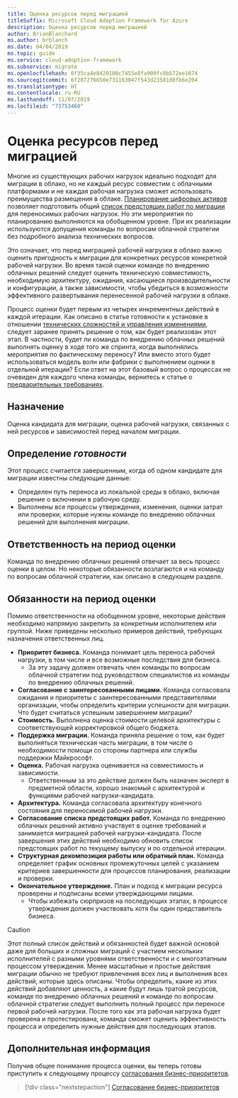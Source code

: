 ```yaml
---
title: Оценка ресурсов перед миграцией
titleSuffix: Microsoft Cloud Adoption Framework for Azure
description: Оценка ресурсов перед миграцией
author: BrianBlanchard
ms.author: brblanch
ms.date: 04/04/2019
ms.topic: guide
ms.service: cloud-adoption-framework
ms.subservice: migrate
ms.openlocfilehash: 6f35ca4e8420100c7455e8fa909fc8b572ee1074
ms.sourcegitcommit: 6f287276650e731163047f543d23581d8fb6e204
ms.translationtype: HT
ms.contentlocale: ru-RU
ms.lasthandoff: 11/07/2019
ms.locfileid: "73753460"
---
```

# <a name="assess-assets-prior-to-migration"></a>Оценка ресурсов перед миграцией

Многие из существующих рабочих нагрузок идеально подходят для миграции в облако, но не каждый ресурс совместим с облачными платформами и не каждая рабочая нагрузка сможет использовать преимущества размещения в облаке. [Планирование цифровых активов](../../../digital-estate/index.md) позволяет подготовить общий [список предстоящих работ по миграции](../prerequisites/technical-complexity.md#migration-backlog-aligning-business-priorities-and-timing) для переносимых рабочих нагрузок. Но эти мероприятия по планированию выполняются на обобщенном уровне. При их реализации используются допущения команды по вопросам облачной стратегии без подробного анализа технических вопросов.

Это означает, что перед миграцией рабочей нагрузки в облако важно оценить пригодность к миграции для конкретных ресурсов конкретной рабочей нагрузки. Во время такой оценки команде по внедрению облачных решений следует оценить техническую совместимость, необходимую архитектуру, ожидания, касающиеся производительности и конфигурации, а также зависимости, чтобы убедиться в возможности эффективного развертывания перенесенной рабочей нагрузки в облаке.

Процесс *оценки* будет первым из четырех инкрементных действий в каждой итерации. Как описано в статье готовности к установке в отношении [технических сложностей и управления изменениями](../prerequisites/technical-complexity.md), следует заранее принять решение о том, как будет реализован этот этап. В частности, будет ли команда по внедрению облачных решений выполнять оценку в ходе того же спринта, когда выполнялись мероприятия по фактическому переносу? Или вместо этого будет использоваться модель волн или фабрики с выполнением оценки в отдельной итерации? Если ответ на этот базовый вопрос о процессах не очевиден для каждого члена команды, вернитесь к статье о [предварительных требованиях](../prerequisites/index.md).

## <a name="objective"></a>Назначение

Оценка кандидата для миграции, оценка рабочей нагрузки, связанных с ней ресурсов и зависимостей перед началом миграции.

## <a name="definition-of-done"></a>Определение *готовности*

Этот процесс считается завершенным, когда об одном кандидате для миграции известны следующие данные:

- Определен путь переноса из локальной среды в облако, включая решение о включении в рабочую среду.
- Выполнены все процессы утверждения, изменения, оценки затрат или проверки, которые нужны команде по внедрению облачных решений для выполнения миграции.

## <a name="accountability-during-assessment"></a>Ответственность на период оценки

Команда по внедрению облачных решений отвечает за весь процесс оценки в целом. Но некоторые обязанности возлагаются и на команду по вопросам облачной стратегии, как описано в следующем разделе.

## <a name="responsibilities-during-assessment"></a>Обязанности на период оценки

Помимо ответственности на обобщенном уровне, некоторые действия необходимо напрямую закрепить за конкретным исполнителем или группой. Ниже приведены несколько примеров действий, требующих назначения ответственных лиц.

- **Приоритет бизнеса.** Команда понимает цель переноса рабочей нагрузки, в том числе и все возможные последствия для бизнеса.
  - За эту задачу должен отвечать член команды по вопросам облачной стратегии под руководством специалистов из команды по внедрению облачных решений.
- **Согласование с заинтересованными лицами.** Команда согласовала ожидания и приоритеты с заинтересованными представителями организации, чтобы определить критерии успешности для миграции. Что будет считаться успешным завершением миграции?
- **Стоимость.** Выполнена оценка стоимости целевой архитектуры с соответствующей корректировкой общего бюджета.
- **Поддержка миграции.** Команда приняла решение о том, как будет выполняться техническая часть миграции, в том числе о необходимости помощи со стороны партнера или службы поддержки Майкрософт.
- **Оценка.** Рабочая нагрузка оценивается на совместимость и зависимости.
  - Ответственным за это действие должен быть назначен эксперт в предметной области, хорошо знакомый с архитектурой и функциями рабочей нагрузки-кандидата.
- **Архитектура.** Команда согласовала архитектуру конечного состояния для переносимой рабочей нагрузки.
- **Согласование списка предстоящих работ.** Команда по внедрению облачных решений активно участвует в оценке требований и занимается миграцией рабочей нагрузки-кандидата. После завершения этих действий необходимо обновить список предстоящих работ по текущему выпуску и по отдельной итерации.
- **Структурная декомпозиция работы или обратный план.** Команда определяет график основных промежуточных целей с указанием критериев завершенности для процессов планирования, реализации и проверки.
- **Окончательное утверждение.** План и подход к миграции ресурса проверены и подписаны всеми утверждающими лицами.
  - Чтобы избежать сюрпризов на последующих этапах, в процессе утверждения должен участвовать хотя бы один представитель бизнеса.

> [!CAUTION]
> Этот полный список действий и обязанностей будет важной основой даже для больших и сложных миграций с участием нескольких исполнителей с разными уровнями ответственности и с многоэтапным процессом утверждения. Менее масштабные и простые действия миграции обычно не требуют привлечения всех лиц и выполнения всех действий, которые здесь описаны. Чтобы определить, какие из этих действий добавляют ценность, а какие будут лишь тратой ресурсов, команде по внедрению облачных решений и команде по вопросам облачной стратегии следует выполнить полный процесс при переносе первой рабочей нагрузки. После того как эта рабочая нагрузка будет проверена и протестирована, команда сможет оценить эффективность процесса и определить нужные действия для последующих этапов.

## <a name="next-steps"></a>Дополнительная информация

Получив общее понимание процесса оценки, вы теперь готовы приступить к следующему процессу [согласования бизнес-приоритетов](./business-priorities.md).

> [!div class="nextstepaction"]
> [Согласование бизнес-приоритетов](./business-priorities.md)
